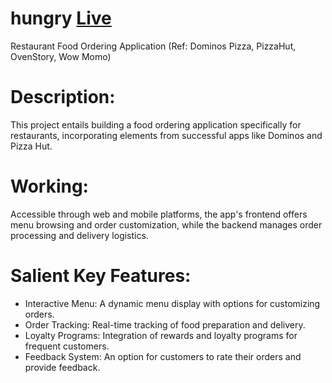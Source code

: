 # hungry [Live](https://myhungryrestro.vercel.app/)
Restaurant Food Ordering Application (Ref: Dominos Pizza, PizzaHut, OvenStory, Wow Momo)

# Description:
This project entails building a food ordering application specifically for restaurants, incorporating elements from successful apps like Dominos and Pizza Hut.

# Working:
Accessible through web and mobile platforms, the app's frontend offers menu browsing and order customization, while the backend manages order processing and delivery logistics.

# Salient Key Features:
- Interactive Menu: A dynamic menu display with options for customizing orders.
- Order Tracking: Real-time tracking of food preparation and delivery.
- Loyalty Programs: Integration of rewards and loyalty programs for frequent customers.
- Feedback System: An option for customers to rate their orders and provide feedback.
